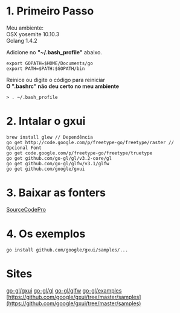 # 1. Primeiro Passo

Meu ambiente:  
OSX yosemite 10.10.3  
Golang 1.4.2

Adicione no **"~/.bash_profile"** abaixo.
```
export GOPATH=$HOME/Documents/go
export PATH=$PATH:$GOPATH/bin
```

Reinice ou digite o código para reiniciar  
**O ".bashrc" não deu certo no meu ambiente**
```
> . ~/.bash_profile
```

# 2. Intalar o gxui

```terminal
brew install glew // Dependência
go get http://code.google.com/p/freetype-go/freetype/raster // Opcional Font
go get code.google.com/p/freetype-go/freetype/truetype
go get github.com/go-gl/gl/v3.2-core/gl
go get github.com/go-gl/glfw/v3.1/glfw
go get github.com/google/gxui
```


# 3. Baixar as fonters
[SourceCodePro](https://www.google.com/fonts#UsePlace:use/Collection:Source+Code+Pro)

# 4. Os exemplos
```
go install github.com/google/gxui/samples/...
```

# Sites
[go-gl/gxui](https://github.com/google/gxui)
[go-gl/gl](https://github.com/go-gl/gl)
[go-gl/glfw](https://github.com/go-gl/glfw)
[go-gl/examples](https://github.com/go-gl/examples)
[https://github.com/google/gxui/tree/master/samples](https://github.com/google/gxui/tree/master/samples)
